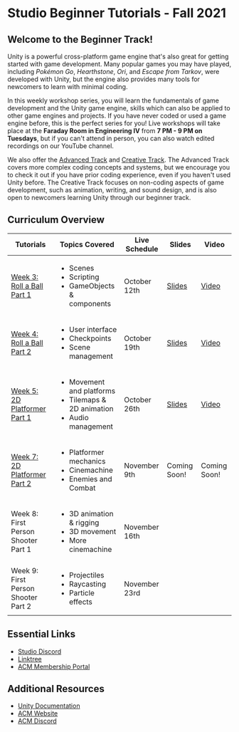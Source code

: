 # Studio Beginner Tutorials - Fall 2021
## Welcome to the Beginner Track!
Unity is a powerful cross-platform game engine that's also great for getting started with game development. Many popular games you may have played, including *Pokémon Go*, *Hearthstone*, *Ori*, and *Escape from Tarkov*, were developed with Unity, but the engine also provides many tools for newcomers to learn with minimal coding.

In this weekly workshop series, you will learn the fundamentals of game development and the Unity game engine, skills which can also be applied to other game engines and projects. If you have never coded or used a game engine before, this is the perfect series for you! Live workshops will take place at the **Faraday Room in Engineering IV** from **7 PM - 9 PM on Tuesdays**, but if you can't attend in person, you can also watch edited recordings on our YouTube channel.

We also offer the [Advanced Track](https://github.com/uclaacm/studio-advanced-tutorials-f21) and [Creative Track](https://github.com/uclaacm/studio-creative-tutorials-f21). The Advanced Track covers more complex coding concepts and systems, but we encourage you to check it out if you have prior coding experience, even if you haven't used Unity before. The Creative Track focuses on non-coding aspects of game development, such as animation, writing, and sound design, and is also open to newcomers learning Unity through our beginner track.

## Curriculum Overview
| Tutorials | Topics Covered | Live Schedule | Slides | Video |
|-----------|----------------|---------------|--------|-------|
| [Week 3: Roll a Ball Part 1](https://github.com/uclaacm/studio-beginner-tutorials-f21/tree/main/Roll%20a%20Ball) | <ul> <li>Scenes</li> <li>Scripting</li> <li>GameObjects & components</li> </ul> | October 12th | [Slides](https://docs.google.com/presentation/d/1jJV7GuUdXfJm5YG7ruv3OJBBqoY1VfJ1LB5PPNmsd1w/edit?usp=sharing) | [Video](https://youtu.be/oB3sk4a3VkE) |
| [Week 4: Roll a Ball Part 2](https://github.com/uclaacm/studio-beginner-tutorials-f21/tree/main/Roll%20a%20Ball%20-%20Part%20II) | <ul> <li>User interface</li> <li>Checkpoints</li> <li>Scene management</li> </ul> | October 19th | [Slides](https://docs.google.com/presentation/d/1N__34gQRdCBV8gSB7huCgWJGKWnnMpdQAGUF3QjkW_k/edit?usp=sharing) | [Video](https://youtu.be/AAJRsnKxLKk) |
| [Week 5: 2D Platformer Part 1](https://github.com/uclaacm/studio-beginner-tutorials-f21/tree/main/Platformer%20Part%20I) | <ul> <li>Movement and platforms</li> <li>Tilemaps & 2D animation</li> <li>Audio management</li> </ul> | October 26th | [Slides](https://docs.google.com/presentation/d/1pfJ3OuMaTnBttJlBjijEGwMq7aT6koFEN7K3zYEDpoI/edit?usp=sharing) | [Video](https://youtu.be/AIczuDBT6ac) |
| [Week 7: 2D Platformer Part 2](https://github.com/uclaacm/studio-beginner-tutorials-f21/tree/main/Platformer%20Part%20II) | <ul> <li>Platformer mechanics</li> <li>Cinemachine</li> <li>Enemies and Combat</li> </ul> | November 9th | Coming Soon! | Coming Soon! |
| Week 8: First Person Shooter Part 1 | <ul> <li>3D animation & rigging</li> <li>3D movement</li> <li>More cinemachine</li> </ul> | November 16th | |
| Week 9: First Person Shooter Part 2 | <ul> <li>Projectiles</li> <li>Raycasting</li> <li>Particle effects</li> </ul> | November 23rd | | |

## Essential Links
- [Studio Discord](https://discord.com/invite/bBk2Mcw)
- [Linktree](https://linktr.ee/acmstudio)
- [ACM Membership Portal](https://members.uclaacm.com/)
## Additional Resources
- [Unity Documentation](https://docs.unity3d.com/Manual/index.html)
- [ACM Website](https://www.uclaacm.com/)
- [ACM Discord](https://discord.com/invite/eWmzKsY)
